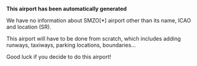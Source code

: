 **This airport has been automatically generated**

We have no information about SMZO[*] airport other than its name, ICAO and location (SR).

This airport will have to be done from scratch, which includes adding runways, taxiways, parking locations, boundaries...

Good luck if you decide to do this airport!